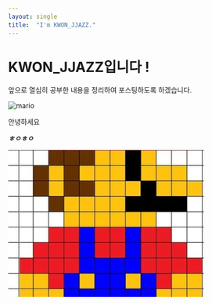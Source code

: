 ```yaml
---
layout: single
title:  "I'm KWON_JJAZZ."
---
```


# KWON_JJAZZ입니다 !  

앞으로 열심히 공부한 내용을 정리하여 포스팅하도록 하겠습니다.

![mario](/Users/jaehyun/Documents/kwonjjazz-github-blog/kwonjjazz.github.io/images/2023-11-20-first/mario-4356381.jpg)

안녕하세요

***ㅎㅇㅎㅇ***



![mario](/images/2023-11-20-first/mario-4356844.jpg)
